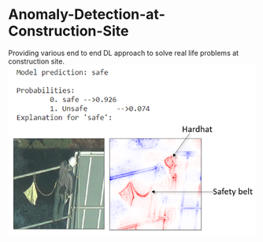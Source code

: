 # Anomaly-Detection-at-Construction-Site
Providing various end to end DL approach to solve real life problems at construction site.
![](images/Worker%20Safe.PNG)
